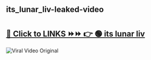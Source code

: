 
 ## its_lunar_liv-leaked-video 

# <h2><a href="https://clipsfans.com/its_lunar_liv&ref=git">🔗 Click to LINKS ⏩⏩ 👉 🟢 its lunar liv </a></h2>

<a href="https://clipsfans.com/its_lunar_liv&ref=git" rel="nofollow" data-target="animated-image.originalLink"><img src="https://i.ibb.co.com/xMMVF88/686577567.gif" alt="Viral Video Original" style="max-width: 100%; display: inline-block;" data-target="animated-image.originalImage"></a>

